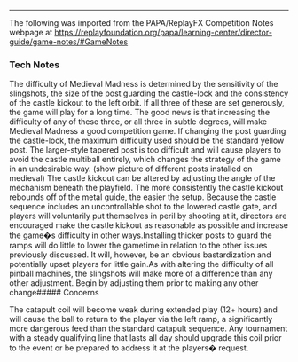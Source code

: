 ***
The following was imported from the PAPA/ReplayFX Competition Notes webpage at https://replayfoundation.org/papa/learning-center/director-guide/game-notes/#GameNotes

### Tech Notes
            
The difficulty of Medieval Madness is determined by the sensitivity of the slingshots, the size of the post guarding the castle-lock and the consistency of the castle kickout to the left orbit. If all three of these are set generously, the game will play for a long time. The good news is that increasing the difficulty of any of these three, or all three in subtle degrees, will make Medieval Madness a good competition game. If changing the post guarding the castle-lock, the maximum difficulty used should be the standard yellow post. The larger-style tapered post is too difficult and will cause players to avoid the castle multiball entirely, which changes the strategy of the game in an undesirable way. (show picture of different posts installed on medieval) The castle kickout can be altered by adjusting the angle of the mechanism beneath the playfield. The more consistently the castle kickout rebounds off of the metal guide, the easier the setup. Because the castle sequence includes an uncontrollable shot to the lowered castle gate, and players will voluntarily put themselves in peril by shooting at it, directors are encouraged make the castle kickout as reasonable as possible and increase the game�s difficulty in other ways.Installing thicker posts to guard the ramps will do little to lower the gametime in relation to the other issues previously discussed. It will, however, be an obvious bastardization and potentially upset players for little gain.As with altering the difficulty of all pinball machines, the slingshots will make more of a difference than any other adjustment. Begin by adjusting them prior to making any other change##### Concerns
            
The catapult coil will become weak during extended play (12+ hours) and will cause the ball to return to the player via the left ramp, a significantly more dangerous feed than the standard catapult sequence. Any tournament with a steady qualifying line that lasts all day should upgrade this coil prior to the event or be prepared to address it at the players� request.